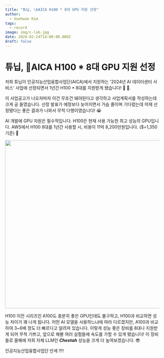 ```yaml
---
title: "튜닙, \bAICA H100 * 8대 GPU 지원 선정"
author:
  - Soohwan Kim
tags:
  - record
image: img/c-lab.jpg
date: 2024-02-24T14:00:00.000Z
draft: false
---
```


# 튜닙, AICA H100 * 8대 GPU 지원 선정
  
저희 튜닙이 인공지능산업융합사업단(AICA)에서 지원하는 '2024년 AI 데이터센터 서비스' 사업에 선정되면서 1년간 H100 * 8대를 지원받게 됐습니다! 🎉 🎉. 

이 사업공고가 나오자마자 이건 무조건 돼야된다고 생각하고 사업계획서를 작성하는데 크게 공 들였습니다. 선정 발표가 예정보다 늦어지면서 가슴 졸이며 기다렸는데 어제 선정됐다는 좋은 결과가 나와서 무척 다행이였습니다! 😭

AI 개발에 GPU 자원은 필수적입니다. H100은 현재 사용 가능한 최고 성능의 GPU입니다. AWS에서 H100 8대를 1년간 사용할 시, 비용이 11억 8,200만원입니다. ($=1,350 기준) 💸  

<img src="https://github.com/sooftware/sooftware.io/assets/42150335/5082178d-e05b-4553-9f2d-33efb5e74d19" width=550>

H100 이전 시리즈인 A100도 충분히 좋은 GPU인데도 불구하고, H100과 비교하면 성능 차이가 꽤 나게 됩니다. 어떤 AI 모델을 사용하느냐에 따라 다르겠지만, A100과 비교하여 3~6배 정도 더 빠르다고 알려져 있습니다. 이렇게 성능 좋은 장비를 8대나 지원받게 되어 무척 기쁘고, 앞으로 해볼 여러 실험들에 속도를 가할 수 있게 됐습니다! 이 장비들로 올해에 저희 자체 LLM인 ***Cheetah*** 성능을 크게 더 높여보겠습니다. 😎 

인공지능산업융합사업단 만세 !!!!